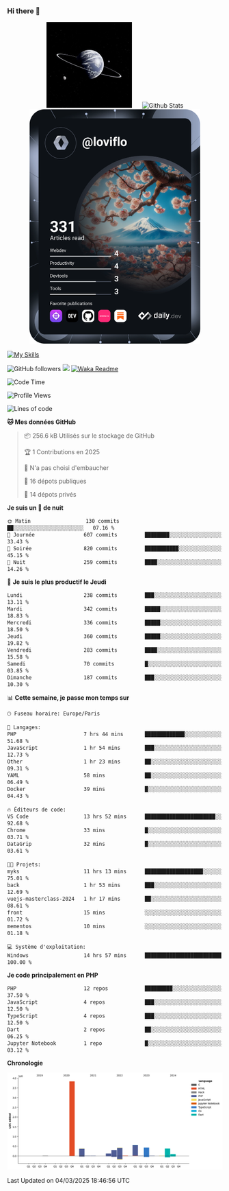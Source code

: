 ### Hi there 👋

<p align="center">
  <img src="https://github.com/Loviflo/Loviflo/blob/main/img/portrait.jpg" alt="Loviflo" height="200" style="margin-right: 20px"/>
  <img src="https://github-readme-stats.vercel.app/api?username=Loviflo&show_icons=true&theme=graywhite" alt="Github Stats" />
  <a href="https://app.daily.dev/loviflo"><img src="https://github.com/loviflo/loviflo/blob/main/devcard.svg" width="400" alt="Loviflo's Dev Card"/></a>
</p>

[![My Skills](https://skillicons.dev/icons?i=php,laravel,symfony,dotnet,cs,nodejs,mysql,postgres,js,ts,html,css,sass,angular,react,electron,docker,webpack,vscode,figma,git,github,gitlab,nginx,postman&perline=5)](https://skillicons.dev)

![GitHub followers](https://img.shields.io/github/followers/Loviflo?label=Follow&style=social)
![](https://visitor-badge.glitch.me/badge?page_id=Loviflo.Loviflo)
[![Waka Readme](https://github.com/Loviflo/Loviflo/actions/workflows/update-stats.yml/badge.svg)](https://github.com/Loviflo/Loviflo/actions/workflows/update-stats.yml)

<!--START_SECTION:waka-->
![Code Time](http://img.shields.io/badge/Code%20Time-2%2C640%20hrs%2051%20mins-blue)

![Profile Views](http://img.shields.io/badge/Vues%20du%20profil-0-blue)

![Lines of code](https://img.shields.io/badge/Depuis%20Hello%20World%2C%20j%27ai%20%C3%A9crit-6.5%20million%20Lignes%20de%20code-blue)

**🐱 Mes données GitHub** 

> 📦 256.6 kB Utilisés sur le stockage de GitHub 
 > 
> 🏆 1 Contributions en 2025
 > 
> 🚫 N'a pas choisi d'embaucher
 > 
> 📜 16 dépots publiques 
 > 
> 🔑 14 dépots privés 
 > 
**Je suis un 🦉 de nuit** 

```text
🌞 Matin                  130 commits         ██░░░░░░░░░░░░░░░░░░░░░░░   07.16 % 
🌆 Journée                607 commits         ████████░░░░░░░░░░░░░░░░░   33.43 % 
🌃 Soirée                 820 commits         ███████████░░░░░░░░░░░░░░   45.15 % 
🌙 Nuit                   259 commits         ████░░░░░░░░░░░░░░░░░░░░░   14.26 % 
```
📅 **Je suis le plus productif le Jeudi** 

```text
Lundi                    238 commits         ███░░░░░░░░░░░░░░░░░░░░░░   13.11 % 
Mardi                    342 commits         █████░░░░░░░░░░░░░░░░░░░░   18.83 % 
Mercredi                 336 commits         █████░░░░░░░░░░░░░░░░░░░░   18.50 % 
Jeudi                    360 commits         █████░░░░░░░░░░░░░░░░░░░░   19.82 % 
Vendredi                 283 commits         ████░░░░░░░░░░░░░░░░░░░░░   15.58 % 
Samedi                   70 commits          █░░░░░░░░░░░░░░░░░░░░░░░░   03.85 % 
Dimanche                 187 commits         ███░░░░░░░░░░░░░░░░░░░░░░   10.30 % 
```


📊 **Cette semaine, je passe mon temps sur** 

```text
🕑︎ Fuseau horaire: Europe/Paris

💬 Langages: 
PHP                      7 hrs 44 mins       █████████████░░░░░░░░░░░░   51.68 % 
JavaScript               1 hr 54 mins        ███░░░░░░░░░░░░░░░░░░░░░░   12.73 % 
Other                    1 hr 23 mins        ██░░░░░░░░░░░░░░░░░░░░░░░   09.31 % 
YAML                     58 mins             ██░░░░░░░░░░░░░░░░░░░░░░░   06.49 % 
Docker                   39 mins             █░░░░░░░░░░░░░░░░░░░░░░░░   04.43 % 

🔥 Éditeurs de code: 
VS Code                  13 hrs 52 mins      ███████████████████████░░   92.68 % 
Chrome                   33 mins             █░░░░░░░░░░░░░░░░░░░░░░░░   03.71 % 
DataGrip                 32 mins             █░░░░░░░░░░░░░░░░░░░░░░░░   03.61 % 

🐱‍💻 Projets: 
myks                     11 hrs 13 mins      ███████████████████░░░░░░   75.01 % 
back                     1 hr 53 mins        ███░░░░░░░░░░░░░░░░░░░░░░   12.69 % 
vuejs-masterclass-2024   1 hr 17 mins        ██░░░░░░░░░░░░░░░░░░░░░░░   08.61 % 
front                    15 mins             ░░░░░░░░░░░░░░░░░░░░░░░░░   01.72 % 
mementos                 10 mins             ░░░░░░░░░░░░░░░░░░░░░░░░░   01.18 % 

💻 Système d'exploitation: 
Windows                  14 hrs 57 mins      █████████████████████████   100.00 % 
```

**Je code principalement en PHP** 

```text
PHP                      12 repos            █████████░░░░░░░░░░░░░░░░   37.50 % 
JavaScript               4 repos             ███░░░░░░░░░░░░░░░░░░░░░░   12.50 % 
TypeScript               4 repos             ███░░░░░░░░░░░░░░░░░░░░░░   12.50 % 
Dart                     2 repos             ██░░░░░░░░░░░░░░░░░░░░░░░   06.25 % 
Jupyter Notebook         1 repo              █░░░░░░░░░░░░░░░░░░░░░░░░   03.12 % 
```



**Chronologie**

![Lines of Code chart](https://raw.githubusercontent.com/Loviflo/Loviflo/main/assets/bar_graph.png)


 Last Updated on 04/03/2025 18:46:56 UTC
<!--END_SECTION:waka-->
